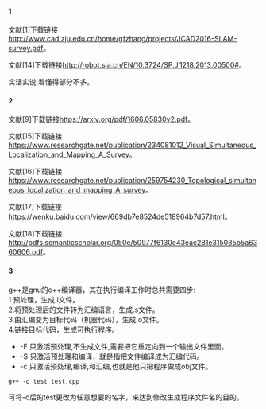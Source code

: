 #### 1
文献[1]下载链接<http://www.cad.zju.edu.cn/home/gfzhang/projects/JCAD2016-SLAM-survey.pdf>。

文献[14]下载链接<http://robot.sia.cn/EN/10.3724/SP.J.1218.2013.00500#>。

实话实说,看懂得部分不多。

#### 2
文献[9]下载链接<https://arxiv.org/pdf/1606.05830v2.pdf>。

文献[15]下载链接<https://www.researchgate.net/publication/234081012_Visual_Simultaneous_Localization_and_Mapping_A_Survey>。

文献[16]下载链接<https://www.researchgate.net/publication/259754230_Topological_simultaneous_localization_and_mapping_A_survey>。

文献[17]下载链接<https://wenku.baidu.com/view/669db7e8524de518964b7d57.html>。

文献[18]下载链接<http://pdfs.semanticscholar.org/050c/50977f6130e43eac281e315085b5a6360606.pdf>。

#### 3
g++是gnu的c++编译器，其在执行编译工作时总共需要四步:  
1.预处理，生成.i文件。  
2.将预处理后的文件转为汇编语言，生成.s文件。  
3.由汇编变为目标代码（机器代码），生成.o文件。  
4.链接目标代码，生成可执行程序。

* -E  只激活预处理,不生成文件,需要把它重定向到一个输出文件里面。
* -S  只激活预处理和编译，就是指把文件编译成为汇编代码。
* -c  只激活预处理,编译,和汇编,也就是他只把程序做成obj文件。

```
g++ -o test test.cpp
```
可将-o后的test更改为任意想要的名字，来达到修改生成程序文件名的目的。
